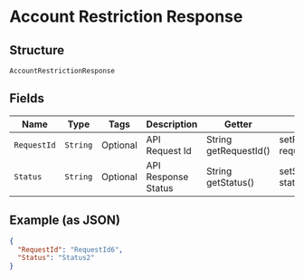 
# Account Restriction Response

## Structure

`AccountRestrictionResponse`

## Fields

| Name | Type | Tags | Description | Getter | Setter |
|  --- | --- | --- | --- | --- | --- |
| `RequestId` | `String` | Optional | API Request Id | String getRequestId() | setRequestId(String requestId) |
| `Status` | `String` | Optional | API Response Status | String getStatus() | setStatus(String status) |

## Example (as JSON)

```json
{
  "RequestId": "RequestId6",
  "Status": "Status2"
}
```

